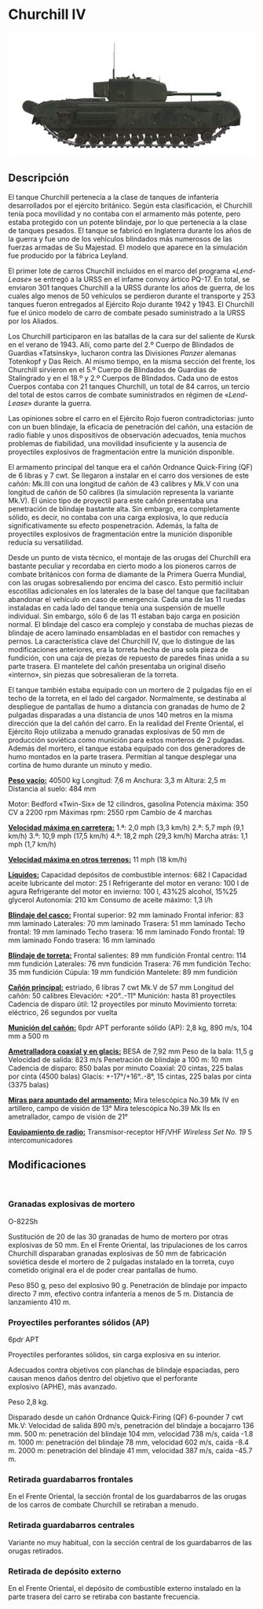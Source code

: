 ﻿# Churchill IV

![_churchill-iv](../images/_churchill-iv.png)

## Descripción

El tanque Churchill pertenecía a la clase de tanques de infantería desarrollados por el ejército británico. Según esta clasificación, el Churchill tenía poca movilidad y no contaba con el armamento más potente, pero estaba protegido con un potente blindaje, por lo que pertenecía a la clase de tanques pesados. El tanque se fabricó en Inglaterra durante los años de la guerra y fue uno de los vehículos blindados más numerosos de las fuerzas armadas de Su Majestad. El modelo que aparece en la simulación fue producido por la fábrica Leyland.

El primer lote de carros Churchill incluidos en el marco del programa «<i>Lend-Lease</i>» se entregó a la URSS en el infame convoy ártico PQ-17. En total, se enviaron 301 tanques Churchill a la URSS durante los años de guerra, de los cuales algo menos de 50 vehículos se perdieron durante el transporte y 253 tanques fueron entregados al Ejército Rojo durante 1942 y 1943. El Churchill fue el único modelo de carro de combate pesado suministrado a la URSS por los Aliados.

Los Churchill participaron en las batallas de la cara sur del saliente de Kursk en el verano de 1943. Allí, como parte del 2.º Cuerpo de Blindados de Guardias «Tatsinsky», lucharon contra las Divisiones <i>Panzer</i> alemanas Totenkopf y Das Reich. Al mismo tiempo, en la misma sección del frente, los Churchill sirvieron en el 5.º Cuerpo de Blindados de Guardias de Stalingrado y en el 18.º y 2.º Cuerpos de Blindados. Cada uno de estos Cuerpos contaba con 21 tanques Churchill, un total de 84 carros, un tercio del total de estos carros de combate suministrados en régimen de «<i>Lend-Lease</i>» durante la guerra.

Las opiniones sobre el carro en el Ejército Rojo fueron contradictorias: junto con un buen blindaje, la eficacia de penetración del cañón, una estación de radio fiable y unos dispositivos de observación adecuados, tenía muchos problemas de fiabilidad, una movilidad insuficiente y la ausencia de proyectiles explosivos de fragmentación entre la munición disponible.

El armamento principal del tanque era el cañón Ordnance Quick-Firing (QF) de 6 libras y 7 cwt. Se llegaron a instalar en el carro dos versiones de este cañón: Mk.III con una longitud de cañón de 43 calibres y Mk.V con una longitud de cañón de 50 calibres (la simulación representa la variante Mk.V). El único tipo de proyectil para este cañón presentaba una penetración de blindaje bastante alta. Sin embargo, era completamente sólido, es decir, no contaba con una carga explosiva, lo que reducía significativamente su efecto pospenetración. Además, la falta de proyectiles explosivos de fragmentación entre la munición disponible reducía su versatilidad.

Desde un punto de vista técnico, el montaje de las orugas del Churchill era bastante peculiar y recordaba en cierto modo a los pioneros carros de combate británicos con forma de diamante de la Primera Guerra Mundial, con las orugas sobresaliendo por encima del casco. Esto permitió incluir escotillas adicionales en los laterales de la base del tanque que facilitaban abandonar el vehículo en caso de emergencia. Cada una de las 11 ruedas instaladas en cada lado del tanque tenía una suspensión de muelle individual. Sin embargo, sólo 6 de las 11 estaban bajo carga en posición normal. El blindaje del casco era complejo y constaba de muchas piezas de blindaje de acero laminado ensambladas en el bastidor con remaches y pernos. La característica clave del Churchill IV, que lo distingue de las modificaciones anteriores, era la torreta hecha de una sola pieza de fundición, con una caja de piezas de repuesto de paredes finas unida a su parte trasera. El mantelete del cañón presentaba un original diseño «interno», sin piezas que sobresalieran de la torreta.

El tanque también estaba equipado con un mortero de 2 pulgadas fijo en el techo de la torreta, en el lado del cargador. Normalmente, se destinaba al despliegue de pantallas de humo a distancia con granadas de humo de 2 pulgadas disparadas a una distancia de unos 140 metros en la misma dirección que la del cañón del carro. En la realidad del Frente Oriental, el Ejército Rojo utilizaba a menudo granadas explosivas de 50 mm de producción soviética como munición para estos morteros de 2 pulgadas. Además del mortero, el tanque estaba equipado con dos generadores de humo montados en la parte trasera. Permitían al tanque desplegar una cortina de humo durante un minuto y medio.

<b><u>Peso vacío:</u></b> 40500 kg
Longitud: 7,6 m
Anchura: 3,3 m
Altura: 2,5 m
Distancia al suelo: 484 mm

Motor: Bedford «Twin-Six» de 12 cilindros, gasolina
Potencia máxima: 350 CV a 2200 rpm
Máximas rpm: 2550 rpm
Cambio de 4 marchas

<b><u>Velocidad máxima en carretera:</u></b>
1.ª: 2,0 mph (3,3 km/h)
2.ª: 5,7 mph (9,1 km/h)
3.ª: 10,9 mph (17,5 km/h)
4.ª: 18,2 mph (29,3 km/h)
Marcha atrás: 1,1 mph (1,7 km/h)

<b><u>Velocidad máxima en otros terrenos:</u></b> 11 mph (18 km/h)

<b><u>Líquidos:</u></b>
Capacidad depósitos de combustible internos: 682 l
Capacidad aceite lubricante del motor: 25 l
Refrigerante del motor en verano: 100 l de agura
Refrigerante del motor en invierno: 100 l, 43%25 alcohol, 15%25 glycerol
Autonomía: 210 km
Consumo de aceite máximo: 1,3 l/h

<b><u>Blindaje del casco:</u></b>
Frontal superior: 92 mm laminado
Frontal inferior: 83 mm laminado
Laterales: 70 mm laminado
Trasera: 51 mm laminado
Techo frontal: 19 mm laminado
Techo trasera: 16 mm laminado
Fondo frontal: 19 mm laminado
Fondo trasera: 16 mm laminado

<b><u>Blindaje de torreta:</u></b>
Frontal salientes: 89 mm fundición
Frontal centro: 114 mm fundición
Laterales: 76 mm fundición
Trasera: 76 mm fundición
Techo: 35 mm fundición
Cúpula: 19 mm fundición
Mantelete: 89 mm fundición

<b><u>Cañón principal:</u></b> estriado, 6 libras 7 cwt Mk.V de 57 mm
Longitud del cañón: 50 calibres
Elevación: +20°..-11°
Munición: hasta 81 proyectiles
Cadencia de disparo útil: 12 proyectiles por minuto
Movimiento torreta: eléctrico, 26 segundos por vuelta

<b><u>Munición del cañón:</u></b>
6pdr APT perforante sólido (AP): 2,8 kg, 890 m/s, 104 mm a 500 m

<b><u>Ametralladora coaxial y en glacis:</u></b> BESA de 7,92 mm
Peso de la bala: 11,5 g
Velocidad de salida: 823 m/s
Penetración de blindaje a 100 m: 10 mm
Cadencia de disparo: 850 balas por minuto
Coaxial: 20 cintas, 225 balas por cinta (4500 balas)
Glacis: +-17°/+16°..-8°, 15 cintas, 225 balas por cinta (3375 balas)

<b><u>Miras para apuntado del armamento:</u></b>
Mira telescópica No.39 Mk IV en artillero, campo de visión de 13°
Mira telescópica No.39 Mk IIs en ametrallador, campo de visión de 21°

<b><u>Equipamiento de radio:</u></b>
Transmisor-receptor HF/VHF <i>Wireless Set No. 19</i>
5 intercomunicadores

## Modificaciones
﻿

### Granadas explosivas de mortero

O-822Sh

Sustitución de 20 de las 30 granadas de humo de mortero por otras explosivas de 50 mm. En el Frente Oriental, las tripulaciones de los carros Churchill disparaban granadas explosivas de 50 mm de fabricación soviética desde el mortero de 2 pulgadas instalado en la torreta, cuyo cometido original era el de poder crear pantallas de humo.

Peso 850 g, peso del explosivo 90 g.
Penetración de blindaje por  impacto directo 7 mm, efectivo contra infantería a menos de 5 m.
Distancia de lanzamiento 410 m.﻿

### Proyectiles perforantes sólidos (AP)

6pdr APT

Proyectiles perforantes sólidos, sin carga explosiva en su interior. 

Adecuados contra objetivos con planchas de blindaje espaciadas, pero causan menos daños dentro del objetivo que el perforante explosivo (APHE), más avanzado.

Peso 2,8 kg.

Disparado desde un cañón Ordnance Quick-Firing (QF) 6-pounder 7 cwt Mk.V:
Velocidad de salida 890 m/s, penetración del blindaje a bocajarro 136 mm.
500 m: penetración del blindaje 104 mm, velocidad 738 m/s, caída -1.8 m.
1000 m: penetración del blindaje 78 mm, velocidad 602 m/s, caída -8.4 m.
2000 m: penetración del blindaje 41 mm, velocidad 387 m/s, caída -45.7 m.
﻿

### Retirada guardabarros frontales

En el Frente Oriental, la sección frontal de los guardabarros de las orugas de los carros de combate Churchill se retiraban a menudo.﻿

### Retirada guardabarros centrales

Variante no muy habitual, con la sección central de los guardabarros de las orugas retirados.﻿

### Retirada de depósito externo

En el Frente Oriental, el depósito de combustible externo instalado en la parte trasera del carro se retiraba con bastante frecuencia.
